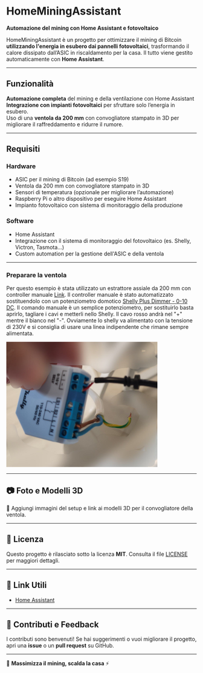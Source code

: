 # HomeMiningAssistant

**Automazione del mining con Home Assistant e fotovoltaico**

HomeMiningAssistant è un progetto per ottimizzare il mining di Bitcoin **utilizzando l'energia in esubero dai pannelli fotovoltaici**, trasformando il calore dissipato dall’ASIC in riscaldamento per la casa. Il tutto viene gestito automaticamente con **Home Assistant**.

---

## Funzionalità

**Automazione completa** del mining e della ventilazione con Home Assistant  
**Integrazione con impianti fotovoltaici** per sfruttare solo l’energia in esubero.  
Uso di una **ventola da 200 mm** con convogliatore stampato in 3D per migliorare il raffreddamento e ridurre il rumore.

---

##  Requisiti

### Hardware
- ASIC per il mining di Bitcoin (ad esempio S19)
- Ventola da 200 mm con convogliatore stampato in 3D 
- Sensori di temperatura (opzionale per migliorare l’automazione)
- Raspberry Pi o altro dispositivo per eseguire Home Assistant
- Impianto fotovoltaico con sistema di monitoraggio della produzione

### Software
- Home Assistant
- Integrazione con il sistema di monitoraggio del fotovoltaico (es. Shelly, Victron, Tasmota...)
- Custom automation per la gestione dell'ASIC e della ventola

---
### Preparare la ventola
Per questo esempio è stata utilizzato un estrattore assiale da 200 mm con controller manuale [Link](https://amzn.to/3Qj2M2Y).
Il controller manuale è stato automatizzato sostituendolo con un potenziometro domotico [Shelly Plus Dimmer - 0-10 DC](https://amzn.to/432Y94R).
Il comando manuale è un semplice potenziometro, per sostituirlo basta aprirlo, tagliare i cavi e metterli nello Shelly. Il cavo rosso andrà nel "+" mentre il bianco nel "-".
Ovviamente lo shelly va alimentato con la tensione di 230V e si consiglia di usare una linea indipendente che rimane sempre alimentata.

<img src="immagini/Shelly_0-10.jpg" alt="Shelly Plus Dimmer 0-10 DC che controlla ventola" width="400">


---

## 📷 Foto e Modelli 3D
📌 Aggiungi immagini del setup e link ai modelli 3D per il convogliatore della ventola.

---

## 📜 Licenza
Questo progetto è rilasciato sotto la licenza **MIT**. Consulta il file [LICENSE](LICENSE) per maggiori dettagli.

---

## 🔗 Link Utili
- [Home Assistant](https://www.home-assistant.io/)

---

## 💬 Contributi e Feedback
I contributi sono benvenuti! Se hai suggerimenti o vuoi migliorare il progetto, apri una **issue** o un **pull request** su GitHub.

---

🚀 **Massimizza il mining, scalda la casa** ⚡
